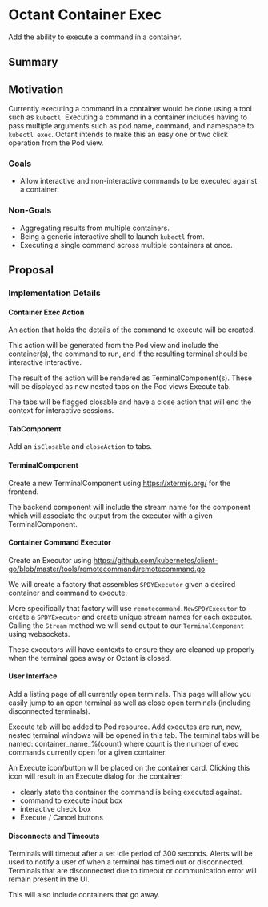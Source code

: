 # Octant Container Exec

Add the ability to execute a command in a container.

## Summary

## Motivation

Currently executing a command in a container would be done using a tool such as `kubectl`. Executing a command in a container includes having to pass multiple arguments such as pod name, command, and namespace to `kubectl exec`. Octant intends to make this an easy one or two click operation from the Pod view.

### Goals
 - Allow interactive and non-interactive commands to be executed against a container.

### Non-Goals
 - Aggregating results from multiple containers.
 - Being a generic interactive shell to launch `kubectl` from.
 - Executing a single command across multiple containers at once.

## Proposal

### Implementation Details

#### Container Exec Action

An action that holds the details of the command to execute will be created.

This action will be generated from the Pod view and include the container(s), the command to run, and if the resulting terminal should be interactive interactive.

The result of the action will be rendered as TerminalComponent(s). These will be displayed as new nested tabs on the Pod views Execute tab.

The tabs will be flagged closable and have a close action that will end the context for interactive sessions.

#### TabComponent

Add an `isClosable` and `closeAction` to tabs.

#### TerminalComponent

Create a new TerminalComponent using https://xtermjs.org/ for the frontend.

The backend component will include the stream name for the component which will associate the output from the executor with a given TerminalComponent.

#### Container Command Executor

Create an Executor using https://github.com/kubernetes/client-go/blob/master/tools/remotecommand/remotecommand.go

We will create a factory that assembles `SPDYExecutor` given a desired container and command to execute.

More specifically that factory will use `remotecommand.NewSPDYExecutor` to create a `SPDYExecutor` and create unique stream names for each executor. Calling the `Stream` method we will send output to our `TerminalComponent` using websockets.

These executors will have contexts to ensure they are cleaned up properly when the terminal goes away or Octant is closed.

#### User Interface

Add a listing page of all currently open terminals. This page will allow you easily jump to an open terminal as well as close open terminals (including disconnected terminals).

Execute tab will be added to Pod resource. Add executes are run, new, nested terminal windows will be opened in this tab.
The terminal tabs will be named: container_name_%(count) where count is the number of exec commands currently open for a given container.

An Execute icon/button will be placed on the container card. Clicking this icon will result in an Execute dialog for the container:

   - clearly state the container the command is being executed against.
   - command to execute input box
   - interactive check box
   - Execute / Cancel buttons


#### Disconnects and Timeouts

Terminals will timeout after a set idle period of 300 seconds. Alerts will be used to notify a user of when a terminal has timed out or disconnected. Terminals that are disconnected due to timeout or communication error will remain present in the UI.

This will also include containers that go away.

